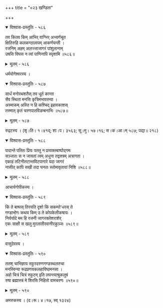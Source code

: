 +++
title = "०२३ खण्डिता"

+++



<details open><summary>विश्वास-प्रस्तुतिः - ५८६</summary>

तव कितव किम् आभिर् वाग्भिर् अभ्यर्णचूत  
क्षितिरुहि कलकण्ठालापम् आकर्णयन्ती ।  
रजनिम् अहम् अलज्जाजागरं पांशुलानाम्  
उषसि विघस न त्वां पाणिनापि स्पृशामि ॥५८६॥
</details>

<details><summary>मूलम् - ५८६</summary>

तव कितव किम् आभिर् वाग्भिर् अभ्यर्णचूत  
क्षितिरुहि कलकण्ठालापम् आकर्णयन्ती ।  
रजनिम् अहम् अलज्जाजागरं पांशुलानाम्  
उषसि विघस न त्वां पाणिनापि स्पृशामि ॥५८६॥
</details>


धर्मयोगेश्वरस्य ।  



<details open><summary>विश्वास-प्रस्तुतिः - ५८७</summary>

सार्धं मनोरथशतैस् तव धूर्त कान्ता  
सैव स्थिता मनसि कृत्रिमभावरम्या ।  
अस्माकम् अस्ति न हि कश्चिद् इहावकाशस्  
तस्मात् कृतं चरणपातविडम्बनाभिः ॥५८७॥
</details>

<details><summary>मूलम् - ५८७</summary>

सार्धं मनोरथशतैस् तव धूर्त कान्ता  
सैव स्थिता मनसि कृत्रिमभावरम्या ।  
अस्माकम् अस्ति न हि कश्चिद् इहावकाशस्  
तस्मात् कृतं चरणपातविडम्बनाभिः ॥५८७॥
</details>


रुद्रटस्य । (शृ।ति। १।४१द्; शा।प। ३५६३; सू।मु। ५७।१६; स।क।आ।म् ५८७; पद्या॥ २१८)  



<details open><summary>विश्वास-प्रस्तुतिः - ५८८</summary>

पादान्ते पतितः प्रियः पततु न प्रव्यक्तबाष्पोद्गमः   
सञ्जातः स न जायतां त्वम् अधुना तद्वक्त्रम् अत्रागता ।  
एकाहं तटिनीतटान्तविटपागारे यदा जागरं  
नासीत् कापि सखी तदा घनतः स्तोमावृतायां निशि ॥५८८॥
</details>

<details><summary>मूलम् - ५८८</summary>

पादान्ते पतितः प्रियः पततु न प्रव्यक्तबाष्पोद्गमः   
सञ्जातः स न जायतां त्वम् अधुना तद्वक्त्रम् अत्रागता ।  
एकाहं तटिनीतटान्तविटपागारे यदा जागरं  
नासीत् कापि सखी तदा घनतः स्तोमावृतायां निशि ॥५८८॥
</details>


आचार्यगोपीकस्य ।  



<details open><summary>विश्वास-प्रस्तुतिः - ५८९</summary>

किं ते बाष्पस् तिरयति दृशो किं सकम्पो’धरस् ते  
गण्डाभोगः कथय किम् उ ते कोपकेलीकषायः ।  
निर्यर्यादे मम हि रजनी जागरक्लेशराशेर्  
एकः साक्षी स खलु मुरलातीरवानीरकुञ्जः ॥५८९॥
</details>

<details><summary>मूलम् - ५८९</summary>

किं ते बाष्पस् तिरयति दृशो किं सकम्पो’धरस् ते  
गण्डाभोगः कथय किम् उ ते कोपकेलीकषायः ।  
निर्यर्यादे मम हि रजनी जागरक्लेशराशेर्  
एकः साक्षी स खलु मुरलातीरवानीरकुञ्जः ॥५८९॥
</details>


वासुदेवस्य ।  



<details open><summary>विश्वास-प्रस्तुतिः - ५९०</summary>

ततश् चाभिज्ञाय स्फुरदरुणगण्डस्थलरुचा  
मनस्विन्या रूढप्रणयकलहाविष्ठमनसा ।  
अहो चित्रं चित्रं स्फुटम् इति लपन्त्याश्रुकलुषं  
रुषा ब्रह्मास्त्रं मे शिरसि निहितो वामचरणः ॥५९०॥
</details>

<details><summary>मूलम् - ५९०</summary>

ततश् चाभिज्ञाय स्फुरदरुणगण्डस्थलरुचा  
मनस्विन्या रूढप्रणयकलहाविष्ठमनसा ।  
अहो चित्रं चित्रं स्फुटम् इति लपन्त्याश्रुकलुषं  
रुषा ब्रह्मास्त्रं मे शिरसि निहितो वामचरणः ॥५९०॥
</details>


अमरुकस्य । (द।रू। ४।१७, स्व् १३२४)  